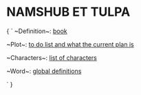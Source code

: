 # NAMSHUB ET TULPA
{
`
~Definition~:  [book](chapters/index.md)

~Plot~:  [to do list and what the current plan is](plot.md)

~Characters~:  [list of characters](characters/index.md)

~Word~:  [global definitions](world/index.md)

`
}